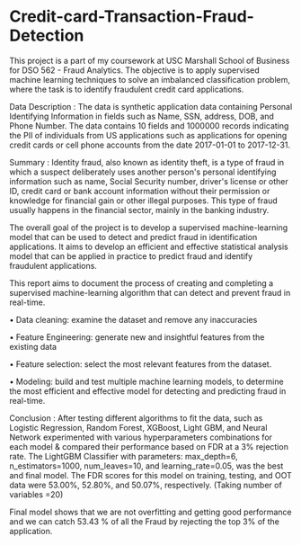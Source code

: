 # Credit-card-Transaction-Fraud-Detection

This project is a part of my coursework at USC Marshall School of Business for DSO 562 - Fraud Analytics. The objective is to apply supervised machine learning techniques to solve an imbalanced classification problem, where the task is to identify fraudulent credit card applications.

Data Description : The data is synthetic application data containing Personal Identifying Information in fields such as Name, SSN, address, DOB, and Phone Number. The data contains 10 fields and 1000000 records indicating the PII of individuals from US applications such as applications for opening credit cards or cell phone accounts from the date 2017-01-01 to 2017-12-31.

Summary : Identity fraud, also known as identity theft, is a type of fraud in which a suspect deliberately uses another person's personal identifying information such as name, Social Security number, driver's license or other ID, credit card or bank account information without their permission or knowledge for financial gain or other illegal purposes. This type of fraud usually happens in the financial sector, mainly in the banking industry.

The overall goal of the project is to develop a supervised machine-learning model that can be used to detect and predict fraud in identification applications. It aims to develop an efficient and effective statistical analysis model that can be applied in practice to predict fraud and identify fraudulent applications.

This report aims to document the process of creating and completing a supervised machine-learning algorithm that can detect and prevent fraud in real-time.

• Data cleaning: examine the dataset and remove any inaccuracies

• Feature Engineering: generate new and insightful features from the existing data

• Feature selection: select the most relevant features from the dataset.

• Modeling: build and test multiple machine learning models, to determine the most efficient and effective model for detecting and predicting fraud in real-time.

Conclusion : After testing different algorithms to fit the data, such as Logistic Regression, Random Forest, XGBoost, Light GBM, and Neural Network experimented with various hyperparameters combinations for each model & compared their performance based on FDR at a 3% rejection rate. The LightGBM Classifier with parameters: max_depth=6, n_estimators=1000, num_leaves=10, and learning_rate=0.05, was the best and final model. The FDR scores for this model on training, testing, and OOT data were 53.00%, 52.80%, and 50.07%, respectively. (Taking number of variables =20)

Final model shows that we are not overfitting and getting good performance and we can catch 53.43 % of all the Fraud by rejecting the top 3% of the application.
